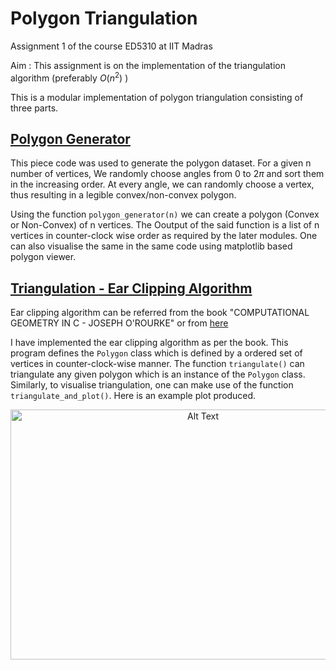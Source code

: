 # Polygon Triangulation
Assignment 1 of the course ED5310 at IIT Madras

Aim :  This assignment is on the implementation of the triangulation algorithm (preferably $O(n^2)$ )

This is a modular implementation of polygon triangulation consisting of three parts.

## [Polygon Generator](https://github.com/berserank/Polygon-Triangulation/blob/main/polygon_generator.py)

This piece code was used to generate the polygon dataset. For a given n number of vertices, We randomly choose angles from $0$ to $2\pi$ and sort them in the increasing order. At every angle, we can randomly choose a vertex, thus resulting in a legible convex/non-convex polygon.

Using the function `polygon_generator(n)` we can create a polygon (Convex or Non-Convex) of n vertices. The Ooutput of the said function is a list of n vertices in counter-clock wise order as required by the later modules. One can also visualise the same in the same code using matplotlib based polygon viewer.

## [Triangulation - Ear Clipping Algorithm](https://github.com/berserank/Polygon-Triangulation/blob/main/triangulation_ear_clipping.py)

Ear clipping algorithm can be referred from the book "COMPUTATIONAL GEOMETRY IN C - JOSEPH O'ROURKE" or from [here](https://www.geometrictools.com/Documentation/TriangulationByEarClipping.pdf)

I have implemented the ear clipping algorithm as per the book. This program defines the `Polygon` class which is defined by a ordered set of vertices in counter-clock-wise manner. 
The function `triangulate()` can triangulate any given polygon which is an instance of the `Polygon` class. Similarly, to visualise triangulation, one can make use of the function `triangulate_and_plot()`. Here is an example plot produced.
<p align="center">
<img src="https://github.com/berserank/Polygon-Triangulation/blob/main/Batman.png" alt="Alt Text" width="600" height="400">
</p>
